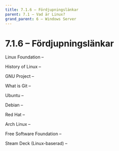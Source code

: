 ```yaml
---
title: 7.1.6 – Fördjupningslänkar
parent: 7.1 – Vad är Linux?
grand_parent: 6 – Windows Server
---
```

# 7.1.6 – Fördjupningslänkar

Linux Foundation –

History of Linux –

GNU Project –

What is Git –

Ubuntu –

Debian –

Red Hat –

Arch Linux –

Free Software Foundation –

Steam Deck (Linux-baserad) –

